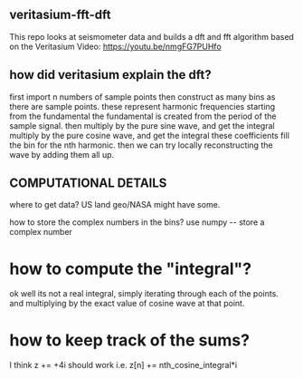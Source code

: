 ## veritasium-fft-dft

This repo looks at seismometer data and builds a dft and fft algorithm based on the Veritasium Video: https://youtu.be/nmgFG7PUHfo

## how did veritasium explain the dft?

first import n numbers of sample points
then construct as many bins as there are sample points.
these represent harmonic frequencies starting from the fundamental
the fundamental is created from the period of the sample signal.
then multiply by the pure sine wave, and get the integral
multiply by the pure cosine wave, and get the integral
these coefficients fill the bin for the nth harmonic.
then we can try locally reconstructing the wave by adding them all up.

## COMPUTATIONAL DETAILS
where to get data? US land geo/NASA might have some.

how to store the complex numbers in the bins?
use numpy -- store a complex number

# how to compute the "integral"?
ok well its not a real integral, 
simply iterating through each of the points.
and multiplying by the exact value of cosine wave at that point.

# how to keep track of the sums?
I think z += +4i should work
i.e. z[n] += nth_cosine_integral*i